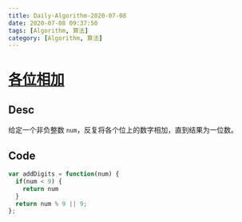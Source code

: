 ```yaml
---
title: Daily-Algorithm-2020-07-08
date: 2020-07-08 09:37:50
tags: [Algorithm, 算法]
category: [Algorithm, 算法]
---
```


# [各位相加](https://leetcode-cn.com/problems/add-digits/)

## Desc

给定一个非负整数 `num`，反复将各个位上的数字相加，直到结果为一位数。

## Code

```js
var addDigits = function(num) {
  if(num < 9) {
    return num
  }
  return num % 9 || 9;
};
```

